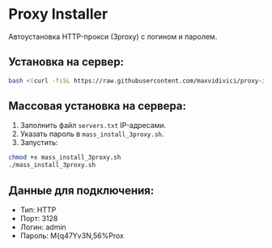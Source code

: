 
# Proxy Installer

Автоустановка HTTP-прокси (3proxy) с логином и паролем.

## Установка на сервер:
```bash
bash <(curl -fsSL https://raw.githubusercontent.com/maxvidivici/proxy-installer/main/install_proxy.sh)
```

## Массовая установка на сервера:
1. Заполнить файл `servers.txt` IP-адресами.
2. Указать пароль в `mass_install_3proxy.sh`.
3. Запустить:
```bash
chmod +x mass_install_3proxy.sh
./mass_install_3proxy.sh
```

## Данные для подключения:
- Тип: HTTP
- Порт: 3128
- Логин: admin
- Пароль: M{q47Yv3N,56%Prox
